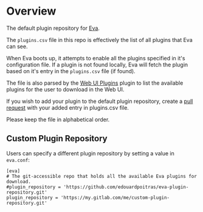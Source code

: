 # Overview

The default plugin repository for [Eva](https://github.com/edouardpoitras/eva).

The `plugins.csv` file in this repo is effectively the list of all plugins that Eva can see.

When Eva boots up, it attempts to enable all the plugins specified in it's configuration file.
If a plugin is not found locally, Eva will fetch the plugin based on it's entry in the `plugins.csv` file (if found).

The file is also parsed by the [Web UI Plugins](https://github.com/edouardpoitras/eva-web-ui-plugins) plugin to list the available plugins for the user to download in the Web UI.

If you wish to add your plugin to the default plugin repository, create a [pull request](https://github.com/edouardpoitras/eva-plugin-repository/compare) with your added entry in plugins.csv file.

Please keep the file in alphabetical order.

## Custom Plugin Repository

Users can specify a different plugin repository by setting a value in `eva.conf`:

    [eva]
    # The git-accessible repo that holds all the available Eva plugins for download.
    #plugin_repository = 'https://github.com/edouardpoitras/eva-plugin-repository.git'
    plugin_repository = 'https://my.gitlab.com/me/custom-plugin-repository.git'
